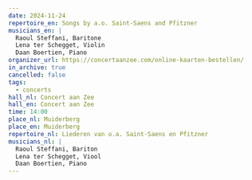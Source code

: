 ```yaml
---
date: 2024-11-24
repertoire_en: Songs by a.o. Saint-Saens and Pfitzner
musicians_en: |
  Raoul Steffani, Baritone
  Lena ter Schegget, Violin
  Daan Boertien, Piano
organizer_url: https://concertaanzee.com/online-kaarten-bestellen/
in_archive: true
cancelled: false
tags:
  - concerts
hall_nl: Concert aan Zee
hall_en: Concert aan Zee
time: 14:00
place_nl: Muiderberg
place_en: Muiderberg
repertoire_nl: Liederen van o.a. Saint-Saens en Pfitzner
musicians_nl: |
  Raoul Steffani, Bariton
  Lena ter Schegget, Viool
  Daan Boertien, Piano
---
```

